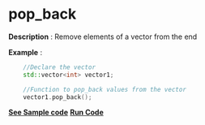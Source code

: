 # pop_back

**Description** : Remove elements of a vector from the end

**Example** :
```cpp
    //Declare the vector
    std::vector<int> vector1;

    //Function to pop_back values from the vector
    vector1.pop_back();

```
**[See Sample code](../snippets/vector/pop_back.cpp)**
**[Run Code](https://rextester.com/PZCE91278)**
